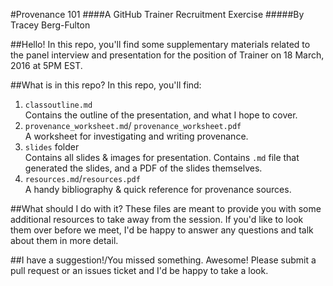 #Provenance 101
####A GitHub Trainer Recruitment Exercise
#####By Tracey Berg-Fulton

##Hello! 
In this repo, you'll find some supplementary materials related to the panel interview and presentation for the position of Trainer on 18 March, 2016 at 5PM EST. 

##What is in this repo? 
In this repo, you'll find:  
1) `classoutline.md`  
	Contains the outline of the presentation, and what I hope to cover.  
2) `provenance_worksheet.md`/ `provenance_worksheet.pdf`  
A worksheet for investigating and writing provenance.  
3) `slides` folder  
Contains all slides & images for presentation. Contains `.md` file that generated the slides, and a PDF of the slides themselves.   
4) `resources.md`/`resources.pdf`  
A handy bibliography & quick reference for provenance sources.

##What should I do with it? 
These files are meant to provide you with some additional resources to take away from the session. If you'd like to look them over before we meet, I'd be happy to answer any questions and talk about them in more detail. 

##I have a suggestion!/You missed something.
Awesome! Please submit a pull request or an issues ticket and I'd be happy to take a look. 